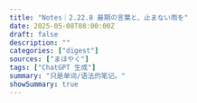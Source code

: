 ```yaml
---
title: "Notes｜2.22.8 最期の言葉と、止まない雨を"
date: 2025-05-08T08:00:00Z
draft: false
description: ""
categories: ["digest"]
sources: ["まほやく"]
tags: ["ChatGPT 生成"]
summary: "只是单词/语法的笔记。"
showSummary: true
---
```

